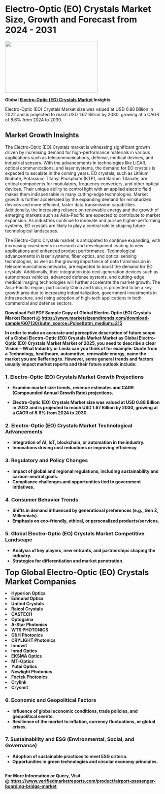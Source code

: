 <H1>Electro-Optic (EO) Crystals Market Size, Growth and Forecast from 2024 - 2031</H1><img class="aligncenter size-medium wp-image-584254" src="https://thirdeyenews.in/wp-content/uploads/2024/09/Global-Market-Research-300x168.jpeg" alt="" width="300" height="168" /><p><strong>Global&nbsp;<a href="https://www.marketsizeandtrends.com/download-sample/607130/&amp;utm_source=Pulse&amp;utm_medium=215">Electro-Optic (EO) Crystals Market</a> Insights</strong></p><p>Electro-Optic (EO) Crystals Market size was valued at USD 0.88 Billion in 2022 and is projected to reach USD 1.67 Billion by 2030, growing at a CAGR of 8.6% from 2024 to 2030.</p><p><h2>Market Growth Insights</h2> <p>The Electro-Optic (EO) Crystals market is witnessing significant growth driven by increasing demand for high-performance materials in various applications such as telecommunications, defense, medical devices, and industrial sensors. With the advancements in technologies like LiDAR, optical communications, and laser systems, the demand for EO crystals is expected to escalate in the coming years. EO crystals, such as Lithium Niobate, Potassium Titanyl Phosphate (KTP), and Barium Titanate, are critical components for modulators, frequency converters, and other optical devices. Their unique ability to control light with an applied electric field makes them indispensable in many cutting-edge technologies. Market growth is further accelerated by the expanding demand for miniaturized devices and more efficient, faster data transmission capabilities. Additionally, the increasing reliance on renewable energy and the growth of emerging markets such as Asia-Pacific are expected to contribute to market expansion. As industries continue to innovate and pursue higher-performing systems, EO crystals are likely to play a central role in shaping future technological landscapes.</p> <p><strong></strong></p> <p>The Electro-Optic Crystals market is anticipated to continue expanding, with increasing investments in research and development leading to new applications and enhanced product performance. Technological advancements in laser systems, fiber optics, and optical sensing technologies, as well as the growing importance of data transmission in telecommunications networks, are expected to boost the demand for EO crystals. Additionally, their integration into next-generation devices such as autonomous vehicles, advanced defense systems, and cutting-edge medical imaging technologies will further accelerate the market growth. The Asia-Pacific region, particularly China and India, is projected to be a key growth area due to increasing industrialization, government investments in infrastructure, and rising adoption of high-tech applications in both commercial and defense sectors.</p> <p><strong></p><p><span class=""><strong>Download Full PDF Sample Copy of Global Electro-Optic (EO) Crystals Market Report</strong> @ <a href="https://www.marketsizeandtrends.com/download-sample/607130/&amp;utm_source=Pulse&amp;utm_medium=215" target="_blank">https://www.marketsizeandtrends.com/download-sample/607130/&amp;utm_source=Pulse&amp;utm_medium=215</a></span></p><p>In order to make an accurate and perceptive description of future scope of a Global&nbsp;Electro-Optic (EO) Crystals Market Market as Global&nbsp;Electro-Optic (EO) Crystals Market Market of 2025, you need to describe a clear Vision &ndash; What Industry or Linda can you think of for example: Quote from a Technology, healthcare, automotive, renewable energy, name the market you are Reffering to. However, some general trends and factors usually impact market reports and their future outlook include:</p><h3>1.&nbsp;<strong>Electro-Optic (EO) Crystals Market Growth Projections</strong></h3><ul><li>Examine market size trends, revenue estimates and CAGR (Compounded Annual Growth Rate) projections.</li><li><p>Electro-Optic (EO) Crystals Market size was valued at USD 0.88 Billion in 2022 and is projected to reach USD 1.67 Billion by 2030, growing at a CAGR of 8.6% from 2024 to 2030.</p></li></ul><h3>2.&nbsp;<strong>Electro-Optic (EO) Crystals Market Technological Advancements</strong></h3><ul><li>Integration of AI, IoT, blockchain, or automation in the industry.</li><li>Innovations driving cost reductions or improving efficiency.</li></ul><h3>3.&nbsp;<strong>Regulatory and Policy Changes</strong></h3><ul><li>Impact of global and regional regulations, including sustainability and carbon-neutral goals.</li><li>Compliance challenges and opportunities tied to government initiatives.</li></ul><h3>4.&nbsp;<strong>Consumer Behavior Trends</strong></h3><ul><li>Shifts in demand influenced by generational preferences (e.g., Gen Z, Millennials).</li><li>Emphasis on eco-friendly, ethical, or personalized products/services.</li></ul><h3>5.&nbsp;<strong>Global Electro-Optic (EO) Crystals Market Competitive Landscape</strong></h3><ul><li>Analysis of key players, new entrants, and partnerships shaping the industry.</li><li>Strategies for differentiation and market penetration.</li></ul><p data-pm-slice="1 1 []"><span style="color: inherit; font-family: inherit; font-size: 25px;">Top Global Electro-Optic (EO) Crystals Market Companies</span></p><div class="" data-test-id=""><p><li>Hyperion Optics</li><li> Edmund Optics</li><li> United Crystals</li><li> Raicol Crystals</li><li> CASTECH</li><li> Optogama</li><li> A-Star Photonics</li><li> WTS PHOTONICS</li><li> G&H Photonics</li><li> CRYLIGHT Photonics</li><li> Innowit</li><li> Inrad Optics</li><li> EKSMA Optics</li><li> MT-Optics</li><li> Yutai Optics</li><li> Newlight Photonics</li><li> Foctek Photonics</li><li> Crylink</li><li> Crysmit</li></p></div><h3>6.&nbsp;<strong>Economic and Geopolitical Factors</strong></h3><ul><li>Influence of global economic conditions, trade policies, and geopolitical events.</li><li>Resilience of the market to inflation, currency fluctuations, or global crises.</li></ul><h3>7.&nbsp;<strong>Sustainability and ESG (Environmental, Social, and Governance)</strong></h3><ul><li>Adoption of sustainable practices to meet ESG criteria.</li><li>Opportunities in green technologies and circular economy principles.</li></ul><h2><strong style="font-size: 14px;">For More Information or Query, Visit @&nbsp;</strong><a style="background-color: #ffffff; font-size: 14px;" href="https://www.marketsizeandtrends.com/report/electro-optic-eo-crystals-market/" target="_blank">https://www.verifiedmarketreports.com/product/airport-passenger-boarding-bridge-market</a></h2>
